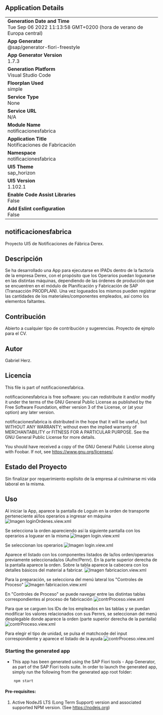 ## Application Details
|               |
| ------------- |
|**Generation Date and Time**<br>Tue Sep 06 2022 11:13:58 GMT+0200 (hora de verano de Europa central)|
|**App Generator**<br>@sap/generator-fiori-freestyle|
|**App Generator Version**<br>1.7.3|
|**Generation Platform**<br>Visual Studio Code|
|**Floorplan Used**<br>simple|
|**Service Type**<br>None|
|**Service URL**<br>N/A
|**Module Name**<br>notificacionesfabrica|
|**Application Title**<br>Notificaciones de Fabricación|
|**Namespace**<br>notificacionesfabrica|
|**UI5 Theme**<br>sap_horizon|
|**UI5 Version**<br>1.102.1|
|**Enable Code Assist Libraries**<br>False|
|**Add Eslint configuration**<br>False|

## notificacionesfabrica

Proyecto UI5 de Notificaciones de Fábrica Derex.

## Descripción
Se ha desarrollado una App para ejecutarse en IPADs dentro de la factoría de la empresa Derex, con el propósito que los Operarios puedan loguearse en las distintas máquinas, dependiendo de las órdenes de producción que se encuentren en el módulo de Planificación y Fabricación de SAP (Transacción PRODPLAN). Una vez logueados los mismos pueden registrar las cantidades de los materiales/componentes empleados, así como los elementos faltantes.

## Contribución
Abierto a cualquier tipo de contribución y sugerencias. Proyecto de ejmplo para el CV.

## Autor
Gabriel Herz.


## Licencia
This file is part of notificacionesfabrica.

notificacionesfabrica is free software: you can redistribute it and/or modify it under the terms of the GNU General Public License as published by the Free Software Foundation, either version 3 of the License, or (at your option) any later version.

notificacionesfabrica is distributed in the hope that it will be useful, but WITHOUT ANY WARRANTY; without even the implied warranty of MERCHANTABILITY or FITNESS FOR A PARTICULAR PURPOSE. See the GNU General Public License for more details.

You should have received a copy of the GNU General Public License along with Foobar. If not, see <https://www.gnu.org/licenses/>.

## Estado del Proyecto
Sin finalizar por requerimiento explísito de la empresa al culminarse mi vida laboral en la misma.

## Uso
 Al iniciar la App, aparece la pantalla de Loguin en la orden de transporte perteneciente al/los operarios a ingresar en máquina
 ![Imagen loginOrdenes.view.xml](https://github.com/gabrielherz/images/blob/derex/blob/pantalla%201%20notif%20f%C3%A1brica.png)
 
 Se selecciona la orden apareciendo así la siguiente pantalla con los operarios a loguear en la misma
 ![Imagen login.view.xml](https://github.com/gabrielherz/images/blob/derex/blob/pantalla%202%20notif%20f%C3%A1brica.png)

Se seleccionan los operarios
![Imagen login.view.xml](https://github.com/gabrielherz/images/blob/derex/blob/pantalla%203%20notif%20f%C3%A1brica.png)

Aparece el listado con los componentes listados de la/los orden/operarios previamente seleccionada/os (Aufnr/Pernr). 
En la parte superior derecha de la pantalla aparece la orden.
Sobre la tabla aparece la cabecera con los detalles básicos del material a fabricar.
![Imagen fabricacion.view.xml](https://github.com/gabrielherz/images/blob/derex/blob/pantalla%204%20notif%20f%C3%A1brica.png)

Para la preparación, se selecciona del menú lateral los "Controles de Proceso"
![Imagen fabricacion.view.xml](https://github.com/gabrielherz/images/blob/derex/blob/pantalla%205%20notif%20f%C3%A1brica.png)

En "Controles de Proceso" se puede navegar entre las distintas tablas correspondientes al proceso de fabricación
![contrProceso.view.xml](https://github.com/gabrielherz/images/blob/derex/blob/pantalla%206%20notif%20f%C3%A1brica.png)

Para que se carguen los IDs de los empleados en las tablas y se puedan modificar los valores relacionados con sus Pernrs, se seleccionan del menú desplegable donde aparece la orden (parte superior derecha de la pantalla)
![contrProceso.view.xml](https://github.com/gabrielherz/images/blob/derex/blob/pantalla%207%20notif%20f%C3%A1brica.png)

Para elegir el tipo de unidad, se pulsa el matchcode del input correspondiente y aparece el listado de la ayuda
![contrProceso.view.xml](https://github.com/gabrielherz/images/blob/derex/blob/pantalla%209%20notif%20f%C3%A1brica.png)



### Starting the generated app

-   This app has been generated using the SAP Fiori tools - App Generator, as part of the SAP Fiori tools suite.  In order to launch the generated app, simply run the following from the generated app root folder:

```
    npm start
```

#### Pre-requisites:

1. Active NodeJS LTS (Long Term Support) version and associated supported NPM version.  (See https://nodejs.org)





